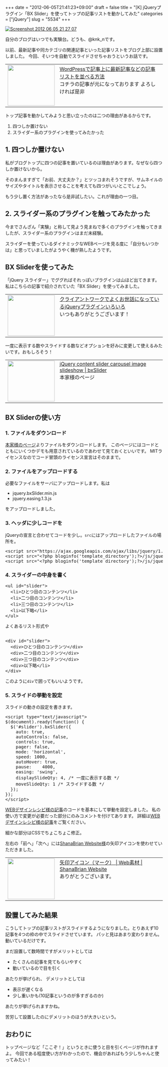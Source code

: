 +++
date = "2012-06-05T21:41:23+09:00"
draft = false
title = "[K] jQueryプラグイン「BX Slider」を使ってトップの記事リストを動かしてみた"
categories = ["jQuery"]
slug = "5534"
+++

<div class="center"><a href="https://knk-n.com/images/2012/06/screenshot-2012-06-05-21.27.07.jpg"><img src="https://knk-n.com/images/2012/06/screenshot-2012-06-05-21.27.07.jpg" alt="Screenshot 2012 06 05 21 27 07" title="screenshot 2012-06-05 21.27.07.jpg" border="0" width="" height="" /></a></div>

自分のブログはいつでも実験台。どうも、@knk_nです。

以前、最新記事や同カテゴリの関連記事といった記事リストをブログ上部に設置しました。
今回、そいつを自動でスライドさせちゃおうというお話です。

<table width="100%"><td valign="top" width="150"><a href="https://knk-n.com/2012/04/22/recent_post_list_wordpress/" target="_blank"><img border="0" src="http://capture.heartrails.com/150x130/shadow?https://knk-n.com/2012/04/22/recent_post_list_wordpress/" alt="" width="150" height="130" /></a></td><td valign="top"><a  href="https://knk-n.com/2012/04/22/recent_post_list_wordpress/" target="_blank">WordPressで記事上に最新記事などの記事リストを並べる方法</a><script type="text/javascript">var url = "https://knk-n.com/2012/04/22/recent_post_list_wordpress/";</script><script src="http://api.b.st-hatena.com/entry.count?url=https://knk-n.com/2012/04/22/recent_post_list_wordpress/&callback=hatebTxt"></script><br />コチラの記事が元になっております よろしければ是非
</td></table>

トップ記事を動かしてみようと思い立ったのは二つの理由があるからです。
<ol>
<li>四つしか置けない</li>
<li>スライダー系のプラグインを使ってみたかった</li>
</ol><!--more--><h2>1. 四つしか置けない</h2>
私がブログトップに四つの記事を置いているのは理由があります。なぜなら四つしか置けないから。

そのまんますぎて「お前、大丈夫か？」とツッコまれそうですが、サムネイルのサイズやタイトルを表示させることを考えても四つがいいとこでしょう。

もう少し置く方法があったなら是非試したい。これが理由の一つ目。

<h2>2. スライダー系のプラグインを触ってみたかった</h2>
今までさんざん「実験」と称して見よう見まねで多くのプラグインを触ってきましたが、スライダー系のプラグインはまだ未経験。

スライダーを使っているダイナミックなWEBページを見る度に「自分もいつかは」と思っていましたがようやく機が熟したようです。

<h2>BX Sliderを使ってみた</h2>
「jQuery スライダー」でググればそれっぽいプラグインは山ほど出てきます。
私はこちらの記事で紹介されていた「BX Slider」を使ってみました。
<table width="100%"><td valign="top" width="150"><a href="http://webdesignrecipes.com/jquery-plugins-in-cliant-works/" target="_blank"><img border="0" src="http://capture.heartrails.com/150x130/shadow?http://webdesignrecipes.com/jquery-plugins-in-cliant-works/" alt="" width="150" height="130" /></a></td><td valign="top"><a  href="http://webdesignrecipes.com/jquery-plugins-in-cliant-works/" target="_blank">クライアントワークでよくお世話になっているjQueryプラグインいろいろ</a><script type="text/javascript">var url = "http://webdesignrecipes.com/jquery-plugins-in-cliant-works/";</script><script src="http://api.b.st-hatena.com/entry.count?url=http://webdesignrecipes.com/jquery-plugins-in-cliant-works/&callback=hatebTxt"></script><br />いつもありがとうございます！
</td></table>
一度に表示する数やスライドする数などオプションを好みに変更して使えるみたいです。おもしろそう！

<table width="100%"><td valign="top" width="150"><a href="http://bxslider.com/" target="_blank"><img border="0" src="http://capture.heartrails.com/150x130/shadow?http://bxslider.com/" alt="" width="150" height="130" /></a></td><td valign="top"><a  href="http://bxslider.com/" target="_blank">jQuery content slider carousel image slideshow | bxSlider</a><script type="text/javascript">var url = "http://bxslider.com/";</script><script src="http://api.b.st-hatena.com/entry.count?url=http://bxslider.com/&callback=hatebTxt"></script><br />本家様のページ
</td></table>

<h2>BX Sliderの使い方</h2>
<h3>1. ファイルをダウンロード</h3>
<a href="http://bxslider.com/" target="_blank">本家様のページ</a>よりファイルをダウンロードします。
このページにはコードとともにいくつかデモも用意されているのであわせて見ておくといいです。
MITライセンスなのでコード冒頭のライセンス宣言はそのままで。
<h3>2. ファイルをアップロードする</h3>
必要なファイルをサーバにアップロードします。私は
<ul>
<li>jquery.bxSlider.min.js</li>
<li>jquery.easing.1.3.js</li>
</ul>
をアップロードしました。
<h3>3. ヘッダに少しコードを</h3>
jQueryの宣言と合わせてコードを少し。<code>src</code>にはアップロードしたファイルの場所を。
<pre class="brush:javascript;">&lt;script src=&quot;https://ajax.googleapis.com/ajax/libs/jquery/1.7.1/jquery.min.js&quot;&gt;&lt;/script&gt;
&lt;script src=&quot;&lt;?php bloginfo(&#039;template_directory&#039;);?&gt;/js/jquery.bxSlider.min.js&quot;&gt;&lt;/script&gt;
&lt;script src=&quot;&lt;?php bloginfo(&#039;template_directory&#039;);?&gt;/js/jquery.easing.js&quot;&gt;&lt;/script&gt;</pre>

<h3>4. スライダーの中身を書く</h3>
<pre class="brush:xml;">&lt;ul id=&quot;slider&quot;&gt;
  &lt;li&gt;ひとつ目のコンテンツ&lt;/li&gt;
  &lt;li&gt;二つ目のコンテンツ&lt;/li&gt;
  &lt;li&gt;三つ目のコンテンツ&lt;/li&gt;
  &lt;li&gt;以下略&lt;/li&gt;
&lt;/ul&gt;
</pre>
よくあるリスト形式や

<pre class="brush:xml;"> 
&lt;div id=&quot;slider&quot;&gt;
  &lt;div&gt;ひとつ目のコンテンツ&lt;/div&gt;
  &lt;div&gt;二つ目のコンテンツ&lt;/div&gt;
  &lt;div&gt;三つ目のコンテンツ&lt;/div&gt;
  &lt;div&gt;以下略&lt;/li&gt;
&lt;/div&gt;
</pre>
このように<code>div</code>で囲ってもいいようです。

<h3>5. スライドの挙動を設定</h3>
スライドの動きの設定を書きます。
<pre class="brush:javascript;">&lt;script type=&quot;text/javascript&quot;&gt;
$(document).ready(function() {
  $(&#039;#slider&#039;).bxSlider({
    auto: true,
    autoControls: false,
    controls: true,
    pager: false,
    mode: &#039;horizontal&#039;,
    speed: 1000,
    autoHover: true,
    pause:    4000,
    easing: &#039;swing&#039;,
    displaySlideQty: 4, /* 一度に表示する数 */
    moveSlideQty: 1 /* スライドする数 */
  });
});
&lt;/script&gt;</pre>
<a href="http://webdesignrecipes.com/jquery-plugins-in-cliant-works/" target="_blank">WEBデザインレシピ様の記事</a>のコードを基本にして挙動を設定しました。
私の使い方で変更が必要だった部分にのみコメントを付けてあります。
詳細は<a href="http://webdesignrecipes.com/jquery-plugins-in-cliant-works/" target="_blank">WEBデザインレシピ様の記事</a>をご覧ください。

細かな部分はCSSでちょこちょこ修正。

左右の「前へ」「次へ」には<a href="http://shanabrian.com/" target="_blank">ShanaBrian Website様</a>の矢印アイコンを使わせていただきました。

<table width="100%"><td valign="top" width="150"><a href="http://shanabrian.com/web_material/arrow.php" target="_blank"><img border="0" src="http://capture.heartrails.com/150x130/shadow?http://shanabrian.com/web_material/arrow.php" alt="" width="150" height="130" /></a></td><td valign="top"><a  href="http://shanabrian.com/web_material/arrow.php" target="_blank">矢印アイコン（マーク） | Web素材 | ShanaBrian Website</a><script type="text/javascript">var url = "http://shanabrian.com/web_material/arrow.php";</script><script src="http://api.b.st-hatena.com/entry.count?url=http://shanabrian.com/web_material/arrow.php&callback=hatebTxt"></script><br />ありがとうございます。
</td></table>

<h2>設置してみた結果</h2>
こうしてトップの記事リストがスライドするようになりました。とりあえず10記事を4つの枠の中でスライドさせています。
パッと見はあまり変わりません。動いているだけです。

まだ設置して数時間ですがメリットとしては
<ul>
<li>たくさんの記事を見てもらいやすく</li>
<li>動いているので目を引く</li>
</ul>
あたりが挙げられ、
デメリットとしては
<ul>
<li>表示が遅くなる</li>
<li>少し重いかも(10記事というのが多すぎるのか)</li>
</ul>
あたりが挙げられますかね。

苦労して設置したのにデメリットのほうが大きいという。

<h2>おわりに</h2>
トップページなど「ここぞ！」というときに使うと目を引くページが作れますよ。
今回である程度使い方がわかったので、機会があればもう少しちゃんと使ってみたい！
